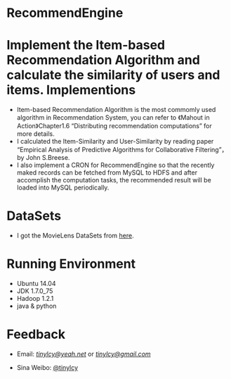 # RecommendEngine
Implement the Item-based Recommendation Algorithm and calculate the similarity of users and items.
Implementions
=====
* Item-based Recommendation Algorithm is the most commomly used algorithm in Recommendation System, you can refer to 《Mahout in Action》Chapter1.6 “Distributing recommendation computations” for more details.
* I calculated the Item-Similarity and User-Similarity by reading paper “Empirical Analysis of Predictive Algorithms for Collaborative Filtering”， by John S.Breese.
* I also implement a CRON for RecommendEngine so that the recently maked records can be fetched from MySQL to HDFS and after accomplish the computation tasks, the recommended result will be loaded into MySQL periodically. 

DataSets
==
* I got the MovieLens DataSets from [here][1].

Running Environment
===
* Ubuntu 14.04
* JDK 1.7.0_75
* Hadoop 1.2.1
* java & python

Feedback
===
* Email: *tinylcy@yeah.net*  or  *tinylcy@gmail.com*
* Sina Weibo: [@tinylcy][2]


  [1]: http://grouplens.org/datasets/movielens/
  [2]: http://weibo.com/boosbossboos
